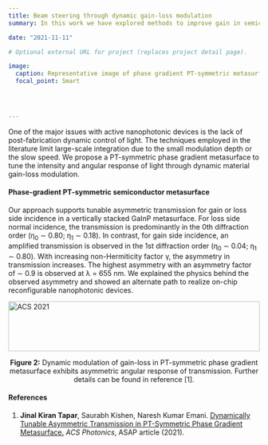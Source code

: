 ```yaml
---
title: Beam steering through dynamic gain-loss modulation
summary: In this work we have explored methods to improve gain in semiconductor nanostructures for designing active, PT-symmetric nanophotonic devices.

date: "2021-11-11"

# Optional external URL for project (replaces project detail page).

image:
  caption: Representative image of phase gradient PT-symmetric metasurface (See reference [1] for details)
  focal_point: Smart




---
```

One of the major issues with active nanophotonic devices is the lack of post-fabrication dynamic
control of light. The techniques employed in the literature limit large-scale integration due to the
small modulation depth or the slow speed. We propose a PT-symmetric phase gradient metasurface
to tune the intensity and angular response of light through dynamic material gain-loss modulation.


#### Phase-gradient PT-symmetric semiconductor metasurface
Our approach supports tunable asymmetric transmission for gain or loss side incidence in a vertically
stacked GaInP metasurface. For loss side normal incidence, the transmission is predominantly in the 0th diffraction order
(η<sub>0</sub> ∼ 0.80; η<sub>1</sub> ∼ 0.18). In contrast, for gain side incidence, an amplified transmission is
observed in the 1st diffraction order (η<sub>0</sub> ∼ 0.04; η<sub>1</sub> ∼ 0.80). With increasing non-Hermiticity factor γ, the asymmetry in transmission increases. The highest
asymmetry with an asymmetry factor of ∼ 0.9 is observed at λ = 655 nm. We explained the physics behind the observed asymmetry and showed an alternate path to realize on-chip reconfigurable nanophotonic devices. 

<img src="/blob/main/content/project/Dynamic Tunability/Beam steering.png" alt="ACS 2021"  width="100%" height="100" />
<p style="text-align: center;"><b>Figure 2:</b> Dynamic modulation of gain-loss in PT-symmetric phase gradient metasurface exhibits asymmetric angular response of transmission. Further details can be found in reference [1].</p>



#### References

1. <b>Jinal Kiran Tapar</b>, Saurabh Kishen, Naresh Kumar Emani. <a href="https://pubs.acs.org/doi/10.1021/acsphotonics.1c01178?ref=pdf">Dynamically Tunable Asymmetric Transmission in PT-Symmetric Phase Gradient Metasurface.</a> <em> ACS Photonics</em>, ASAP article (2021).